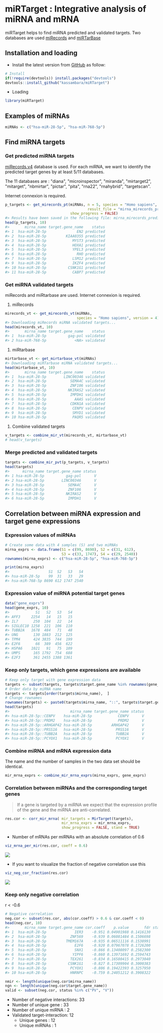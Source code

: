 <!-- README.md is generated from README.Rmd. Please edit that file -->
miRTarget : Integrative analysis of miRNA and mRNA
==================================================

miRTarget helps to find miRNA predicted and validated targets. Two databases are used [miRecords](http://c1.accurascience.com/miRecords/) and [miRTarBase](http://mirtarbase.mbc.nctu.edu.tw)

Installation and loading
------------------------

-   Install the latest version from [GitHub](https://github.com/kassambara/miRTarget) as follow:

``` r
# Install
if(!require(devtools)) install.packages("devtools")
devtools::install_github("kassambara/miRTarget")
```

-   Loading

``` r
library(miRTarget)
```

Examples of miRNAs
------------------

``` r
miRNAs <- c("hsa-miR-28-5p", "hsa-miR-768-5p")
```

Find miRNA targets
------------------

### Get predicted miRNA targets

[miRecords.v4](c1.accurascience.com/miRecords/) database is used. For each miRNA, we want to identify the predicted target genes by at least 5/11 databases.

The 11 databases are : "diana", "microinspector", "miranda", "mirtarget2", "mitarget", "nbmirtar", "pictar", "pita", "rna22", "rnahybrid", "targetscan".

Internet connexion is required.

``` r
p_targets <- get_mirecords_pt(miRNAs, n = 5, species = "Homo sapiens",
                                      result_file = "mirna_mirecords_predicted_targets.txt",
                              show_progress = FALSE)
#> Results have been saved in the following file: mirna_mirecords_predicted_targets.txt
head(p_targets, 10)
#>       mirna_name target.gene_name    status
#> 1  hsa-miR-28-5p              EN2 predicted
#> 2  hsa-miR-28-5p         KIAA0355 predicted
#> 3  hsa-miR-28-5p            MYST3 predicted
#> 4  hsa-miR-28-5p            HOXA1 predicted
#> 5  hsa-miR-28-5p            YPEL3 predicted
#> 6  hsa-miR-28-5p              RHO predicted
#> 7  hsa-miR-28-5p            LSM12 predicted
#> 9  hsa-miR-28-5p            IKZF4 predicted
#> 10 hsa-miR-28-5p          CSNK1G1 predicted
#> 11 hsa-miR-28-5p            CABP7 predicted
```

### Get miRNA validated targets

miRecords and miRtarbase are used. Internet connexion is required.

1.  miRecords

``` r
mirecords_vt <- get_mirecords_vt(miRNAs, 
                                 species = "Homo sapiens", version = 4)
#> Downloading miRecords miRNA validated targets...
head(mirecords_vt, 10)
#>       mirna_name target.gene_name    status
#> 1  hsa-miR-28-5p          gag-pol validated
#> 2 hsa-miR-768-5p             <NA> validated
```

1.  miRtarbase

``` r
mirtarbase_vt <- get_mirtarbase_vt(miRNAs)
#> Downloading miRTarbase miRNA validated targets...
head(mirtarbase_vt, 10)
#>       mirna_name target.gene_name    status
#> 1  hsa-miR-28-5p        LINC00346 validated
#> 2  hsa-miR-28-5p           SEMA4C validated
#> 3  hsa-miR-28-5p           ZNF106 validated
#> 4  hsa-miR-28-5p          NKIRAS2 validated
#> 5  hsa-miR-28-5p           IMPDH1 validated
#> 6  hsa-miR-28-5p             AAAS validated
#> 7  hsa-miR-28-5p           CDKN1A validated
#> 8  hsa-miR-28-5p            CENPV validated
#> 9  hsa-miR-28-5p            SMYD1 validated
#> 10 hsa-miR-28-5p            PAQR5 validated
```

1.  Combine validated targets

``` r
v_targets <- combine_mir_vt(mirecords_vt, mirtarbase_vt)
# head(v_targets) 
```

### Merge predicted and validated targets

``` r
targets <- combine_mir_pvt(p_targets, v_targets)
head(targets)
#>      mirna_name target.gene_name status
#> 1 hsa-miR-28-5p          gag-pol      V
#> 2 hsa-miR-28-5p        LINC00346      V
#> 3 hsa-miR-28-5p           SEMA4C      V
#> 4 hsa-miR-28-5p           ZNF106      V
#> 5 hsa-miR-28-5p          NKIRAS2      V
#> 6 hsa-miR-28-5p           IMPDH1      V
```

Correlation between miRNA expression and target gene expressions
----------------------------------------------------------------

### Expression values of miRNAs

``` r
# Create some data with 4 samples (S) and two miRNAs
mirna_exprs <- data.frame(S1 = c(99, 8690), S2 = c(31, 612),
                          S3 = c(33, 1747), S4 = c(29, 2540))
rownames(mirna_exprs) <- c("hsa-miR-28-5p", "hsa-miR-768-5p")

print(mirna_exprs)
#>                  S1  S2   S3   S4
#> hsa-miR-28-5p    99  31   33   29
#> hsa-miR-768-5p 8690 612 1747 2540
```

### Expression value of miRNA potential target genes

``` r
data("gene_exprs")
head(gene_exprs, 10)
#>            S1   S2   S3   S4
#> AFF3     2254   14   15   15
#> IL7       250  104   22   14
#> SIGLEC10 1258  221  106  110
#> TUBB2A   1678  484   71   48
#> UNG       130 1883  212  125
#> TPM4      424 3835  744  199
#> E2F6       66  389  456  622
#> HSPA6    1021   91   75  109
#> UMPS      165 1792  754  688
#> E2F3      361 2455 1388 1361
```

### Keep only targets, which gene expressions are available

``` r
# Keep only target with gene expression data
targets <- subset(targets, targets$target.gene_name %in% rownames(gene_exprs) )
# Order data by miRNA name
targets <- targets[order(targets$mirna_name),  ]
# Change rownames
rownames(targets) <- paste0(targets$mirna_name, "::", targets$target.gene_name)
head(targets)
#>                            mirna_name target.gene_name status
#> hsa-miR-28-5p::CENPV    hsa-miR-28-5p            CENPV      V
#> hsa-miR-28-5p::PRDM2    hsa-miR-28-5p            PRDM2      V
#> hsa-miR-28-5p::ARHGAP42 hsa-miR-28-5p         ARHGAP42      V
#> hsa-miR-28-5p::PRSS16   hsa-miR-28-5p           PRSS16      V
#> hsa-miR-28-5p::TUBB2A   hsa-miR-28-5p           TUBB2A      V
#> hsa-miR-28-5p::PCYOX1   hsa-miR-28-5p           PCYOX1      V
```

### Combine miRNA and mRNA expression data

The name and the number of samples in the two data set should be identical.

``` r
mir_mrna_exprs <- combine_mir_mrna_exprs(mirna_exprs, gene_exprs)
```

### Correlation between miRNAs and the corresponding target genes

> If a gene is targeted by a miRNA we expect that the expression profile of the gene and the miRNA are anti-correlated.

``` r
res.cor <- corr_mir_mrna( mir_targets = MirTarget(targets),
                          mir_mrna_exprs = mir_mrna_exprs, 
                          show_progress = FALSE, stand = TRUE)
```

-   Number of mRNAs per miRNAs with an absolute correlation of 0.6

``` r
viz_mrna_per_mir(res.cor, coeff = 0.6)
```

![](README-unnamed-chunk-15-1.png)

-   If you want to visualize the fraction of negative correlation use this

``` r
viz_neg_cor_fraction(res.cor)
```

![](README-unnamed-chunk-16-1.png)

### Keep only negative correlation

r \< -0.6

``` r
# Negative correlation
neg.cor <- subset(res.cor, abs(cor.coeff) > 0.6 & cor.coeff < 0)
head(neg.cor, 10)
#>       mirna_name target.gene_name cor.coeff    p.value       fdr status
#> 1  hsa-miR-28-5p             IER3    -0.951 0.04901988 0.1416130      V
#> 2  hsa-miR-28-5p           ZNF569    -0.939 0.06081484 0.1506698      P
#> 3  hsa-miR-28-5p         TMEM167A    -0.935 0.06511116 0.1538991      V
#> 4  hsa-miR-28-5p             E2F6    -0.920 0.07967078 0.1726200      V
#> 5  hsa-miR-28-5p             SNX1    -0.866 0.13408097 0.2582300      V
#> 6  hsa-miR-28-5p            YIPF6    -0.860 0.13971692 0.2594743      V
#> 7  hsa-miR-28-5p           TEX261    -0.834 0.16580415 0.2973040      V
#> 8  hsa-miR-28-5p          CSNK1G1    -0.827 0.17309904 0.3000383      P
#> 9  hsa-miR-28-5p           PCYOX1    -0.806 0.19422393 0.3257950      V
#> 10 hsa-miR-28-5p           HNRNPC    -0.759 0.24051212 0.3908322      V

nmir <- length(unique(neg.cor$mirna_name))
ngn <- length(unique(neg.cor$target.gene_name))
valid <- subset(neg.cor, status %in% c("PV", "V"))
```

-   Number of negative interactions: 33
-   Number of unique gene : 33
-   Number of unique miRNA : 2
-   Validated target-interaction: 12
    -   Unique genes : 12
    -   Unique miRNAs : 1
